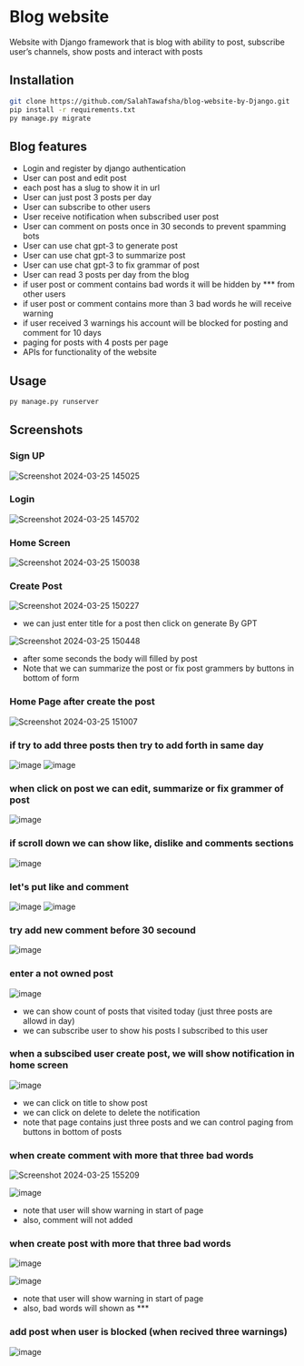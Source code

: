 # Blog website
Website with Django framework that is blog with ability to post, subscribe
user’s channels, show posts and interact with posts

## Installation
```bash
git clone https://github.com/SalahTawafsha/blog-website-by-Django.git
pip install -r requirements.txt
py manage.py migrate
```

## Blog features
- Login and register by django authentication
- User can post and edit post
- each post has a slug to show it in url
- User can just post 3 posts per day
- User can subscribe to other users
- User receive notification when subscribed user post
- User can comment on posts once in 30 seconds to prevent spamming bots
- User can use chat gpt-3 to generate post
- User can use chat gpt-3 to summarize post
- User can use chat gpt-3 to fix grammar of post
- User can read 3 posts per day from the blog
- if user post or comment contains bad words it will be hidden by *** from other users
- if user post or comment contains more than 3 bad words he will receive warning
- if user received 3 warnings his account will be blocked for posting and comment for 10 days
- paging for posts with 4 posts per page
- APIs for functionality of the website

## Usage
```bash
py manage.py runserver
```

## Screenshots

### Sign UP
![Screenshot 2024-03-25 145025](https://github.com/SalahTawafsha/blog-website-by-Django/assets/93351227/ffaa1e60-8bd8-4c81-aded-27dc4128e787)

### Login
![Screenshot 2024-03-25 145702](https://github.com/SalahTawafsha/blog-website-by-Django/assets/93351227/9b3a2814-b364-454c-a27d-6bdb610b3320)

### Home Screen
![Screenshot 2024-03-25 150038](https://github.com/SalahTawafsha/blog-website-by-Django/assets/93351227/904d612d-ae98-4e5c-ab04-9f145c083a79)

### Create Post
![Screenshot 2024-03-25 150227](https://github.com/SalahTawafsha/blog-website-by-Django/assets/93351227/a23f9842-49e8-4bdc-aa00-612132aab4df)
- we can just enter title for a post then click on generate By GPT

![Screenshot 2024-03-25 150448](https://github.com/SalahTawafsha/blog-website-by-Django/assets/93351227/71680843-b2bf-4680-9944-4daed3713ee4)
- after some seconds the body will filled by post
- Note that we can summarize the post or fix post grammers by buttons in bottom of form

### Home Page after create the post
![Screenshot 2024-03-25 151007](https://github.com/SalahTawafsha/blog-website-by-Django/assets/93351227/67b6e192-9376-46ab-90bf-094fd3e04a52)

### if try to add three posts then try to add forth in same day
![image](https://github.com/SalahTawafsha/blog-website-by-Django/assets/93351227/9ca71427-116e-4c7f-b56c-df5fe927982c)
![image](https://github.com/SalahTawafsha/blog-website-by-Django/assets/93351227/f2c9695b-5fb9-47e3-b4de-9b84e74c1eaa)

### when click on post we can edit, summarize or fix grammer of post
![image](https://github.com/SalahTawafsha/blog-website-by-Django/assets/93351227/8bb67a63-bb07-4fe8-9c15-2b7691daf4a2)

### if scroll down we can show like, dislike and comments sections
![image](https://github.com/SalahTawafsha/blog-website-by-Django/assets/93351227/507521fd-1b8f-4a06-b142-76595a3d18fd)

### let's put like and comment
![image](https://github.com/SalahTawafsha/blog-website-by-Django/assets/93351227/48752636-e4bf-457e-ae7f-4609970ccc82)
![image](https://github.com/SalahTawafsha/blog-website-by-Django/assets/93351227/f0b39c5e-86af-40e8-8049-d227353d9ef9)

### try add new comment before 30 secound
![image](https://github.com/SalahTawafsha/blog-website-by-Django/assets/93351227/68482d79-55be-4339-a47b-1d77b297abd3)

### enter a not owned post
![image](https://github.com/SalahTawafsha/blog-website-by-Django/assets/93351227/2defc24e-dadf-436c-988e-2de7f0678d37)
- we can show count of posts that visited today (just three posts are allowd in day)
- we can subscribe user to show his posts
I subscribed to this user

### when a subscibed user create post, we will show notification in home screen
![image](https://github.com/SalahTawafsha/blog-website-by-Django/assets/93351227/9b709c9d-30c4-4b6f-86c2-5352f10fc9ce)
- we can click on title to show post
- we can click on delete to delete the notification
- note that page contains just three posts and we can control paging from buttons in bottom of posts

### when create comment with more that three bad words
![Screenshot 2024-03-25 155209](https://github.com/SalahTawafsha/blog-website-by-Django/assets/93351227/7682dc55-0ba2-4254-bc5f-5ff407b7a2d4)

![image](https://github.com/SalahTawafsha/blog-website-by-Django/assets/93351227/4953864b-c750-48af-bcbd-a8eb61151700)
- note that user will show warning in start of page
- also, comment will not added

### when create post with more that three bad words
![image](https://github.com/SalahTawafsha/blog-website-by-Django/assets/93351227/cc07de8b-bd21-4ac0-98d1-395f35335b30)

![image](https://github.com/SalahTawafsha/blog-website-by-Django/assets/93351227/8df70bae-54d5-4fd0-bf48-62f4eb13e003)
- note that user will show warning in start of page
- also, bad words will shown as ***

### add post when user is blocked (when recived three warnings)
![image](https://github.com/SalahTawafsha/blog-website-by-Django/assets/93351227/945f8512-8717-49ab-931f-d128787ce982)













